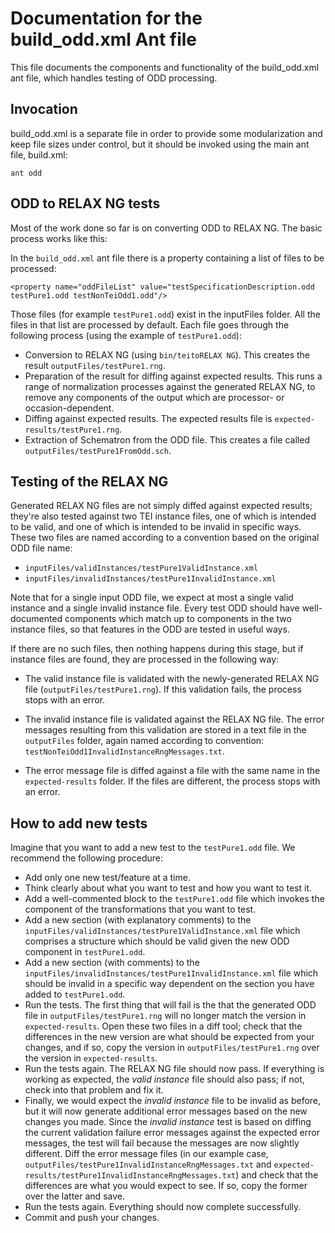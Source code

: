 # Documentation for the build_odd.xml Ant file

This file documents the components and functionality of the build_odd.xml ant file, which handles testing of ODD processing.

## Invocation
build_odd.xml is a separate file in order to provide some modularization and keep file sizes under control, but it should be invoked using the main ant file, build.xml:

`ant odd`

## ODD to RELAX NG tests

Most of the work done so far is on converting ODD to RELAX NG. The basic process works like this:

In the `build_odd.xml` ant file there is a property containing a list of files to be processed:

```
<property name="oddFileList" value="testSpecificationDescription.odd testPure1.odd testNonTeiOdd1.odd"/>
```

Those files (for example `testPure1.odd`) exist in the inputFiles folder. All the files in that list are processed by default. Each file goes through the following process (using the example of `testPure1.odd`):

- Conversion to RELAX NG (using `bin/teitoRELAX NG`). This creates the result `outputFiles/testPure1.rng`.
- Preparation of the result for diffing against expected results. This runs a range of normalization processes against the generated RELAX NG, to remove any components of the output which are processor- or occasion-dependent.
- Diffing against expected results. The expected results file is `expected-results/testPure1.rng`.
- Extraction of Schematron from the ODD file. This creates a file called `outputFiles/testPure1FromOdd.sch`.

## Testing of the RELAX NG

Generated RELAX NG files are not simply diffed against expected results; they're also tested against two TEI instance files, one of which is intended to be valid, and one of which is intended to be invalid in specific ways. These two files are named according to a convention based on the original ODD file name:

- `inputFiles/validInstances/testPure1ValidInstance.xml`
- `inputFiles/invalidInstances/testPure1InvalidInstance.xml`

Note that for a single input ODD file, we expect at most a single valid instance and a single invalid instance file. Every test ODD should have well-documented components which match up to components in the two instance files, so that features in the ODD are tested in useful ways.

If there are no such files, then nothing happens during this stage, but if instance files are found, they are processed in the following way:

- The valid instance file is validated with the newly-generated RELAX NG file (`outputFiles/testPure1.rng`). If this validation fails, the process stops with an error.

- The invalid instance file is validated against the RELAX NG file. The error messages resulting from this validation are stored in a text file in the `outputFiles` folder, again named according to convention: `testNonTeiOdd1InvalidInstanceRngMessages.txt`.
- The error message file is diffed against a file with the same name in the `expected-results` folder. If the files are different, the process stops with an error.

## How to add new tests

Imagine that you want to add a new test to the `testPure1.odd` file. We recommend the following procedure:

 - Add only one new test/feature at a time.
 - Think clearly about what you want to test and how you want to test it.
 - Add a well-commented block to the `testPure1.odd` file which invokes the component of the transformations that you want to test.
 - Add a new section (with explanatory comments) to the `inputFiles/validInstances/testPure1ValidInstance.xml` file which comprises a structure which should be valid given the new ODD component in `testPure1.odd`.
 - Add a new section (with comments) to the `inputFiles/invalidInstances/testPure1InvalidInstance.xml` file which should be invalid in a specific way dependent on the section you have added to `testPure1.odd`.
 - Run the tests. The first thing that will fail is the that the generated ODD file in `outputFiles/testPure1.rng` will no longer match the version in `expected-results`.  Open these two files in a diff tool; check that the differences in the new version are what should be expected from your changes, and if so, copy the version in `outputFiles/testPure1.rng` over the version in `expected-results`.
 - Run the tests again. The RELAX NG file should now pass. If everything is working as expected, the *valid instance* file should also pass; if not, check into that problem and fix it.
 - Finally, we would expect the *invalid instance* file to be invalid as before, but it will now generate additional error messages based on the new changes you made. Since the *invalid instance* test is based on diffing the current validation failure error messages against the expected error messages, the test will fail because the messages are now slightly different. Diff the error message files (in our example case, `outputFiles/testPure1InvalidInstanceRngMessages.txt` and `expected-results/testPure1InvalidInstanceRngMessages.txt`) and check that the differences are what you would expect to see. If so, copy the former over the latter and save.
 - Run the tests again. Everything should now complete successfully. 
 - Commit and push your changes.


